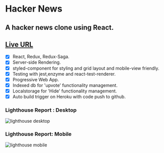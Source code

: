 # Hacker News
## A hacker news clone using React.

## [Live URL ](https://hacker-news-459.herokuapp.com/)

- [x] React, Redux, Redux-Saga.
- [x] Server-side Rendering.
- [x] styled-component for styling and grid layout and mobile-view friendly.
- [x] Testing with jest,enzyme and react-test-renderer.
- [x] Progressive Web App.
- [x] Indexed db for 'upvote' functionality management.
- [x] Localstorage for 'Hide' functionality management.
- [x] Auto build trigger on Heroku with code push to github.

### Lighthouse Report : Desktop 

![lighthouse desktop](https://res.cloudinary.com/dgrovf3st/image/upload/v1590467393/hacker-news/hacker-news-light-house-desktop_bdhphi.png)

### Lighthouse Report: Mobile

![lighthouse mobile](https://res.cloudinary.com/dgrovf3st/image/upload/v1590467394/hacker-news/hacker-news-light-house-mobile_xomv2g.png)
